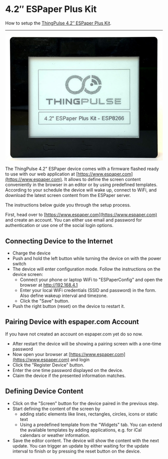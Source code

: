# 4.2″ ESPaper Plus Kit

How to setup the [ThingPulse 4.2″ ESPaper Plus Kit](https://thingpulse.com/product/4-2″-espaper-plus-kit-wifi-epaper-display/).

---

![](../img/products/ThingPulse-42-ESPaper-plus-kit.jpg)


The ThingPulse 4.2" ESPaper device comes with a firmware flashed ready to use with our web application at [https://www.espaper.com](https://www.espaper.com). It allows to define the screen content conveniently in the browser in an editor or by using predefined templates. According to your schedule the device will wake up, connect to WiFi, and download the latest screen content from the ESPaper server. 

The instructions below guide you through the setup process.

First, head over to [https://www.espaper.com](https://www.espaper.com) and create an account. You can either use email and password for authentication or use one of the social login options.

## Connecting Device to the Internet
- Charge the device
- Push and hold the left button while turning the device on with the power switch
- The device will enter configuration mode. Follow the instructions on the device screen: 
	- Connect your phone or laptop WiFi to "ESPaperConfig" and open the browser at http://192.168.4.1
	- Enter your local WiFi credentials (SSID and password) in the form. Also define wakeup interval and timezone. 
	- Click the "Save" button.
- Push the right button (reset) on the device to restart it.

## Pairing Device with espaper.com Account
If you have not created an account on espaper.com yet do so now.

- After restart the device will be showing a pairing screen with a one-time password
- Now open your browser at [https://www.espaper.com](https://www.espaper.com) and login
- Click the "Register Device" button.
- Enter the one time password displayed on the device.
- Claim the device if the presented information matches.

## Defining Device Content
- Click on the "Screen" button for the device paired in the previous step.
- Start defining the content of the screen by
	- adding static elements like lines, rectangles, circles, icons or static text
	- Using a predefined template from the "Widgets" tab. You can extend the available templates by adding applications, e.g. for iCal calendars or weather information.
- Save the editor content. The device will show the content with the next update. You can trigger an update by either waiting for the update interval to finish or by pressing the reset button on the device.
